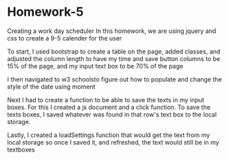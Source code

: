 # Homework-5
Creating a work day scheduler
In this homework, we are using jquery and css to create a 9-5 calender for the user

To start, I used bootstrap to create a table on the page, added classes, and adjusted the column length to have my time and save button columns to be 15% of the page, and my input text box to be 70% of the page

I then navigated to w3 schoolsto figure out how to populate and change the style of the date using moment

Next I had to create a function to be able to save the texts in my input boxes. For this I created a js document and a click function.
To save the texts boxes, I saved whatever was found in that row's text box to the local storage.


Lastly, I created a loadSettings function that would get the text from my local storage so once I saved it, and refreshed, the text would still be in my textboxes
